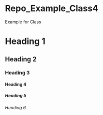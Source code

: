 # Repo_Example_Class4
Example for Class 

# Heading 1
## Heading 2
### Heading 3
#### Heading 4
##### Heading 5
###### Heading 6 